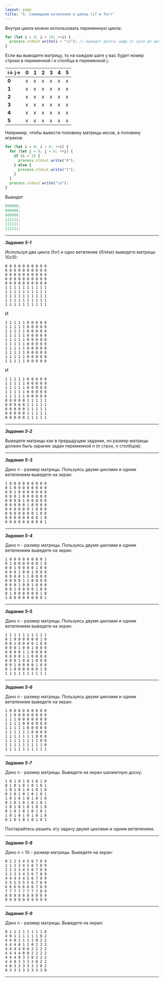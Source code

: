 ```yaml
---
layout: page
title: "5. Совмещаем ветвления и циклы (if и for)"
---
```


Внутри цикла можно использовать переменную цикла:

```js
for (let i = 0; i < 10; ++i) {
  process.stdout.write(i + "\n"); // выведет десять цифр от нуля до девяти
}
```

Если вы выводите матрицу, то на каждом шаге у вас будет номер строки в переменной i и столбца в переменной j:

| i↓ j→ | 0   | 1   | 2   | 3   | 4   | 5   |
| ----- | --- | --- | --- | --- | --- | --- |
| **0** | x   | x   | x   | x   | x   | x   |
| **1** | x   | x   | x   | x   | x   | x   |
| **2** | x   | x   | x   | x   | x   | x   |
| **3** | x   | x   | x   | x   | x   | x   |
| **4** | x   | x   | x   | x   | x   | x   |
| **5** | x   | x   | x   | x   | x   | x   |

Например, чтобы вывести половину матрицы иксов, а половину игреков:

```js
for (let i = 0; i < 6; ++i) {
  for (let j = 0; j < 6; ++j) {
    if (i < 3) {
      process.stdout.write("0");
    } else {
      process.stdout.write("1");
    }
  }
  process.stdout.write("\n");
}
```

Выведет

```js
000000;
000000;
000000;
111111;
111111;
111111;
```

---

_**Задание 5-1**_

Используя два цикла (for) и одно ветвление (if/else) выведете матрицы 10x10:

```
0 0 0 0 0 0 0 0 0 0
0 0 0 0 0 0 0 0 0 0
0 0 0 0 0 0 0 0 0 0
0 0 0 0 0 0 0 0 0 0
0 0 0 0 0 0 0 0 0 0
1 1 1 1 1 1 1 1 1 1
1 1 1 1 1 1 1 1 1 1
1 1 1 1 1 1 1 1 1 1
1 1 1 1 1 1 1 1 1 1
1 1 1 1 1 1 1 1 1 1
```

И

```
1 1 1 1 1 0 0 0 0 0
1 1 1 1 1 0 0 0 0 0
1 1 1 1 1 0 0 0 0 0
1 1 1 1 1 0 0 0 0 0
1 1 1 1 1 0 0 0 0 0
1 1 1 1 1 0 0 0 0 0
1 1 1 1 1 0 0 0 0 0
1 1 1 1 1 0 0 0 0 0
1 1 1 1 1 0 0 0 0 0
1 1 1 1 1 0 0 0 0 0
```

И

```
1 1 1 1 1 0 0 0 0 0
1 1 1 1 1 0 0 0 0 0
1 1 1 1 1 0 0 0 0 0
1 1 1 1 1 0 0 0 0 0
1 1 1 1 1 0 0 0 0 0
0 0 0 0 0 1 1 1 1 1
0 0 0 0 0 1 1 1 1 1
0 0 0 0 0 1 1 1 1 1
0 0 0 0 0 1 1 1 1 1
0 0 0 0 0 1 1 1 1 1
```

---

_**Задание 5-2**_

Выведете матрицы как в предыдущем задании, но размер матрицы должен быть заранее задан переменной n (n строк, n столбцов).

---

_**Задание 5-3**_

Дано n - размер матрицы. Пользуясь двумя циклами и одним ветвлением выведете на экран:

```
1 0 0 0 0 0 0 0 0 0
0 1 0 0 0 0 0 0 0 0
0 0 1 0 0 0 0 0 0 0
0 0 0 1 0 0 0 0 0 0
0 0 0 0 1 0 0 0 0 0
0 0 0 0 0 1 0 0 0 0
0 0 0 0 0 0 1 0 0 0
0 0 0 0 0 0 0 1 0 0
0 0 0 0 0 0 0 0 1 0
0 0 0 0 0 0 0 0 0 1
```

---

_**Задание 5-4**_

Дано n - размер матрицы. Пользуясь двумя циклами и одним ветвлением выведете на экран:

```
1 0 0 0 0 0 0 0 0 1
0 1 0 0 0 0 0 0 1 0
0 0 1 0 0 0 0 1 0 0
0 0 0 1 0 0 1 0 0 0
0 0 0 0 1 1 0 0 0 0
0 0 0 0 1 1 0 0 0 0
0 0 0 1 0 0 1 0 0 0
0 0 1 0 0 0 0 1 0 0
0 1 0 0 0 0 0 0 1 0
1 0 0 0 0 0 0 0 0 1
```

---

_**Задание 5-5**_

Дано n - размер матрицы. Пользуясь двумя циклами и одним ветвлением выведете на экран:

```
1 1 1 1 1 1 1 1 1 1
0 1 0 0 0 0 0 0 1 0
0 0 1 0 0 0 0 1 0 0
0 0 0 1 0 0 1 0 0 0
0 0 0 0 1 1 0 0 0 0
0 0 0 0 1 1 0 0 0 0
0 0 0 1 0 0 1 0 0 0
0 0 1 0 0 0 0 1 0 0
0 1 0 0 0 0 0 0 1 0
1 1 1 1 1 1 1 1 1 1
```

---

_**Задание 5-6**_

Дано n - размер матрицы. Пользуясь двумя циклами и одним ветвлением выведете на экран:

```
1 0 0 0 0 0 0 0 0 0
1 1 0 0 0 0 0 0 0 0
1 1 1 0 0 0 0 0 0 0
1 1 1 1 0 0 0 0 0 0
1 1 1 1 1 0 0 0 0 0
1 1 1 1 1 1 0 0 0 0
1 1 1 1 1 1 1 0 0 0
1 1 1 1 1 1 1 1 0 0
1 1 1 1 1 1 1 1 1 0
1 1 1 1 1 1 1 1 1 1
```

---

_**Задание 5-7**_

Дано n - размер матрицы. Выведете на экран шахматную доску:

```
1 0 1 0 1 0 1 0 1 0
0 1 0 1 0 1 0 1 0 1
1 0 1 0 1 0 1 0 1 0
0 1 0 1 0 1 0 1 0 1
1 0 1 0 1 0 1 0 1 0
0 1 0 1 0 1 0 1 0 1
1 0 1 0 1 0 1 0 1 0
0 1 0 1 0 1 0 1 0 1
1 0 1 0 1 0 1 0 1 0
0 1 0 1 0 1 0 1 0 1
```

Постарайтесь решить эту задачу двумя циклами и одним ветвлением.

---

_**Задание 5-8**_

Дано n < 10 - размер матрицы. Выведете на экран:

```
0 1 2 3 4 5 6 7 8 9
1 1 2 3 4 5 6 7 8 9
2 2 2 3 4 5 6 7 8 9
3 3 3 3 4 5 6 7 8 9
4 4 4 4 4 5 6 7 8 9
5 5 5 5 5 5 6 7 8 9
6 6 6 6 6 6 6 7 8 9
7 7 7 7 7 7 7 7 8 9
8 8 8 8 8 8 8 8 8 9
9 9 9 9 9 9 9 9 9 9
```

---

_**Задание 5-9**_

Дано n - размер матрицы. Выведете на экран:

```
0 1 1 1 1 1 1 1 1 0
4 0 1 1 1 1 1 1 0 2
4 4 0 1 1 1 1 0 2 2
4 4 4 0 1 1 0 2 2 2
4 4 4 4 0 0 2 2 2 2
4 4 4 4 0 0 2 2 2 2
4 4 4 0 3 3 0 2 2 2
4 4 0 3 3 3 3 0 2 2
4 0 3 3 3 3 3 3 0 2
0 3 3 3 3 3 3 3 3 0
```

---

